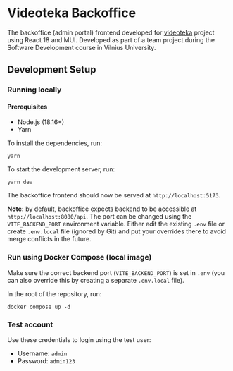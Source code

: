 # Videoteka Backoffice

The backoffice (admin portal) frontend developed for [videoteka](https://github.com/edvinasstaupas/videoteka) project using React 18 and MUI. Developed as part of a team project during the Software Development course in Vilnius University.

## Development Setup

### Running locally

#### Prerequisites

- Node.js (18.16+)
- Yarn

To install the dependencies, run:

```
yarn
```

To start the development server, run:

```
yarn dev
```

The backoffice frontend should now be served at `http://localhost:5173`.

**Note:** by default, backoffice expects backend to be accessible at `http://localhost:8080/api`. The port can be changed using the `VITE_BACKEND_PORT` environment variable. Either edit the existing `.env` file or create `.env.local` file (ignored by Git) and put your overrides there to avoid merge conflicts in the future.

### Run using Docker Compose (local image)

Make sure the correct backend port (`VITE_BACKEND_PORT`) is set in `.env` (you can also override this by creating a separate `.env.local` file).

In the root of the repository, run:

```
docker compose up -d
```

### Test account

Use these credentials to login using the test user:

- Username: `admin`
- Password: `admin123`
